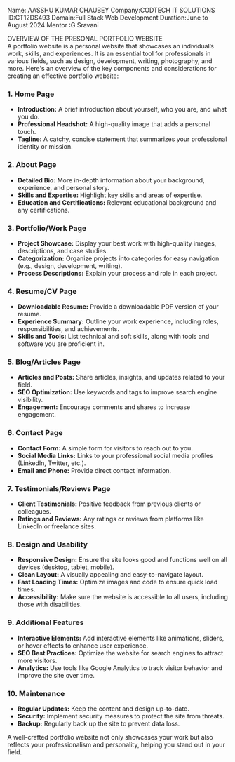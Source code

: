 Name: AASSHU KUMAR CHAUBEY
Company:CODTECH IT SOLUTIONS
ID:CT12DS493
Domain:Full Stack Web Development
Duration:June to August 2024
Mentor :G Sravani

OVERVIEW OF THE PRESONAL PORTFOLIO WEBSITE  
A portfolio website is a personal website that showcases an individual’s work, skills, and experiences. It is an essential tool for professionals in various fields, such as design, development, writing, photography, and more. Here's an overview of the key components and considerations for creating an effective portfolio website:

### 1. **Home Page**
   - **Introduction:** A brief introduction about yourself, who you are, and what you do.
   - **Professional Headshot:** A high-quality image that adds a personal touch.
   - **Tagline:** A catchy, concise statement that summarizes your professional identity or mission.

### 2. **About Page**
   - **Detailed Bio:** More in-depth information about your background, experience, and personal story.
   - **Skills and Expertise:** Highlight key skills and areas of expertise.
   - **Education and Certifications:** Relevant educational background and any certifications.

### 3. **Portfolio/Work Page**
   - **Project Showcase:** Display your best work with high-quality images, descriptions, and case studies.
   - **Categorization:** Organize projects into categories for easy navigation (e.g., design, development, writing).
   - **Process Descriptions:** Explain your process and role in each project.

### 4. **Resume/CV Page**
   - **Downloadable Resume:** Provide a downloadable PDF version of your resume.
   - **Experience Summary:** Outline your work experience, including roles, responsibilities, and achievements.
   - **Skills and Tools:** List technical and soft skills, along with tools and software you are proficient in.

### 5. **Blog/Articles Page**
   - **Articles and Posts:** Share articles, insights, and updates related to your field.
   - **SEO Optimization:** Use keywords and tags to improve search engine visibility.
   - **Engagement:** Encourage comments and shares to increase engagement.

### 6. **Contact Page**
   - **Contact Form:** A simple form for visitors to reach out to you.
   - **Social Media Links:** Links to your professional social media profiles (LinkedIn, Twitter, etc.).
   - **Email and Phone:** Provide direct contact information.

### 7. **Testimonials/Reviews Page**
   - **Client Testimonials:** Positive feedback from previous clients or colleagues.
   - **Ratings and Reviews:** Any ratings or reviews from platforms like LinkedIn or freelance sites.

### 8. **Design and Usability**
   - **Responsive Design:** Ensure the site looks good and functions well on all devices (desktop, tablet, mobile).
   - **Clean Layout:** A visually appealing and easy-to-navigate layout.
   - **Fast Loading Times:** Optimize images and code to ensure quick load times.
   - **Accessibility:** Make sure the website is accessible to all users, including those with disabilities.

### 9. **Additional Features**
   - **Interactive Elements:** Add interactive elements like animations, sliders, or hover effects to enhance user experience.
   - **SEO Best Practices:** Optimize the website for search engines to attract more visitors.
   - **Analytics:** Use tools like Google Analytics to track visitor behavior and improve the site over time.

### 10. **Maintenance**
   - **Regular Updates:** Keep the content and design up-to-date.
   - **Security:** Implement security measures to protect the site from threats.
   - **Backup:** Regularly back up the site to prevent data loss.

A well-crafted portfolio website not only showcases your work but also reflects your professionalism and personality, helping you stand out in your field.
